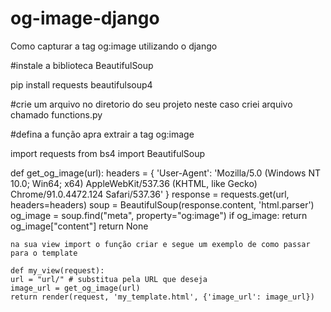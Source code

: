 # og-image-django
Como capturar a tag og:image utilizando o django 

#instale a biblioteca BeautifulSoup

pip install requests beautifulsoup4

#crie um arquivo no diretorio do seu projeto neste caso criei arquivo chamado functions.py

#defina a função apra extrair a tag og:image

import requests
from bs4 import BeautifulSoup

def get_og_image(url):
    headers = {
        'User-Agent': 'Mozilla/5.0 (Windows NT 10.0; Win64; x64) AppleWebKit/537.36 (KHTML, like Gecko) Chrome/91.0.4472.124 Safari/537.36'
    }
    response = requests.get(url, headers=headers)
    soup = BeautifulSoup(response.content, 'html.parser')
    og_image = soup.find("meta", property="og:image")
    if og_image:
        return og_image["content"]
    return None

    na sua view import o função criar e segue um exemplo de como passar para o template

    def my_view(request):
    url = "url/" # substitua pela URL que deseja
    image_url = get_og_image(url)
    return render(request, 'my_template.html', {'image_url': image_url})
